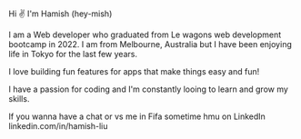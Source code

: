 Hi ✌️ I'm Hamish (hey-mish)

I am a Web developer who graduated from Le wagons web development bootcamp in 2022. I am from Melbourne, Australia but I have been enjoying life in Tokyo for the last few years.

I love building fun features for apps that make things easy and fun! 

I have a passion for coding and I'm constantly looing to learn and grow my skills.

If you wanna have a chat or vs me in Fifa sometime hmu on LinkedIn linkedin.com/in/hamish-liu
